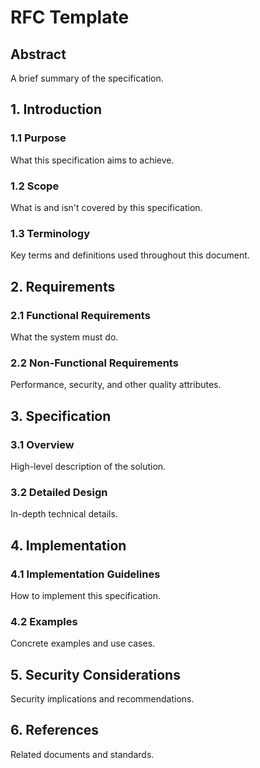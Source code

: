 
# RFC Template

## Abstract

A brief summary of the specification.

## 1. Introduction

### 1.1 Purpose
What this specification aims to achieve.

### 1.2 Scope
What is and isn't covered by this specification.

### 1.3 Terminology
Key terms and definitions used throughout this document.

## 2. Requirements

### 2.1 Functional Requirements
What the system must do.

### 2.2 Non-Functional Requirements
Performance, security, and other quality attributes.

## 3. Specification

### 3.1 Overview
High-level description of the solution.

### 3.2 Detailed Design
In-depth technical details.

## 4. Implementation

### 4.1 Implementation Guidelines
How to implement this specification.

### 4.2 Examples
Concrete examples and use cases.

## 5. Security Considerations

Security implications and recommendations.

## 6. References

Related documents and standards.
